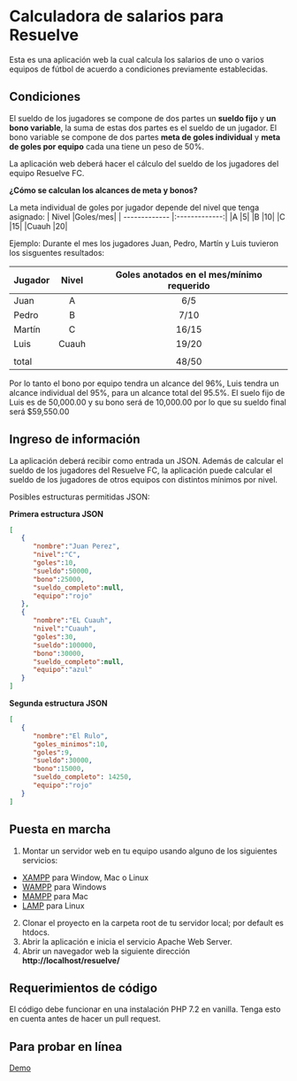 #  Calculadora de salarios para Resuelve

Esta es una aplicación web la cual calcula los salarios de uno o varios equipos de fútbol de acuerdo a condiciones previamente establecidas.

##  Condiciones

El sueldo de los jugadores se compone de dos partes un **sueldo fijo** y **un bono variable**, la suma de estas dos partes es el sueldo de un jugador. El bono variable se compone de dos partes **meta de goles individual** y **meta de goles por equipo** cada una tiene un peso de 50%.

La aplicación web  deberá hacer el cálculo del sueldo de los jugadores del equipo Resuelve FC.

**¿Cómo se calculan los alcances de meta y bonos?**

La meta individual de goles por jugador depende del nivel que tenga asignado:
| Nivel |Goles/mes|
| ------------- |:-------------:| 
|A |5|
|B |10|
|C |15|
|Cuauh |20|

Ejemplo:
Durante el mes los jugadores Juan, Pedro, Martín y Luis tuvieron los sisguentes resultados:

| Jugador | Nivel |Goles anotados en el mes/mínimo requerido|
| ------------- |:-------------:| :-----------: |
|Juan | A |6/5|
|Pedro | B |7/10|
|Martín |C |16/15|
|Luis | Cuauh |19/20|
|  | | |
| total |  |48/50|

Por lo tanto el bono por equipo tendra un alcance del 96%,
Luis tendra un alcance individual del 95%, para un alcance total del 95.5%.
El suelo fijo de Luis es de 50,000.00 y su bono será de 10,000.00 por lo que su sueldo final será $59,550.00

## Ingreso de información

La aplicación deberá recibir como entrada un JSON. Además de calcular el sueldo de los jugadores del Resuelve FC, la aplicación puede calcular el sueldo de los jugadores de otros equipos con distintos mínimos por nivel.

Posibles estructuras permitidas JSON:

**Primera estructura JSON**
```json
[  
   {  
      "nombre":"Juan Perez",
      "nivel":"C",
      "goles":10,
      "sueldo":50000,
      "bono":25000,
      "sueldo_completo":null,
      "equipo":"rojo"
   },
   {  
      "nombre":"EL Cuauh",
      "nivel":"Cuauh",
      "goles":30,
      "sueldo":100000,
      "bono":30000,
      "sueldo_completo":null,
      "equipo":"azul"
   }
]
```
**Segunda estructura JSON**
```json
[
   {  
      "nombre":"El Rulo",
      "goles_minimos":10,
      "goles":9,
      "sueldo":30000,
      "bono":15000,
      "sueldo_completo": 14250,
      "equipo":"rojo"
   }
]
```
## Puesta en marcha
1. Montar un servidor web en tu equipo usando alguno de los siguientes servicios:
* [XAMPP](https://www.apachefriends.org/es/index.html) para Window, Mac o Linux
* [WAMPP](https://sourceforge.net/projects/wampserver/) para Windows
* [MAMPP](https://www.mamp.info/en/mac/) para Mac
* [LAMP](https://www.digitalocean.com/community/tutorials/como-instalar-linux-apache-mysql-php-lamp-en-ubuntu-16-04-es) para Linux
2. Clonar el proyecto en la carpeta root de tu servidor local; por default es htdocs.
3. Abrir la aplicación e inicia el servicio Apache Web Server.
3. Abrir un navegador web la siguiente dirección **http://localhost/resuelve/**
## Requerimientos de código
El código debe funcionar en una instalación PHP 7.2 en vanilla. Tenga esto en cuenta antes de hacer un pull request.
## Para probar en línea
[Demo](https://valentinaplace.com/)

